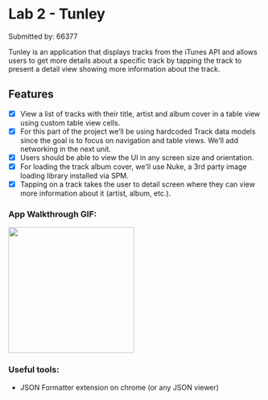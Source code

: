 # Lab 2 - Tunley
Submitted by: 66377

Tunley is an application that displays tracks from the iTunes API and allows users to get more details about a specific track by tapping the track to present a detail view showing more information about the track.
 
## Features
- [x] View a list of tracks with their title, artist and album cover in a table view using custom table view cells.
- [x] For this part of the project we’ll be using hardcoded Track data models since the goal is to focus on navigation and table views. We’ll add networking in the next unit.
- [x] Users should be able to view the UI in any screen size and orientation.
- [x] For loading the track album cover, we'll use Nuke, a 3rd party image loading library installed via SPM.
- [x] Tapping on a track takes the user to detail screen where they can view more information about it (artist, album, etc.).

### App Walkthrough GIF:
<img src="http://g.recordit.co/qZmfOZ41UW.gif" width=250><br>

### Useful tools:
- JSON Formatter extension on chrome (or any JSON viewer)
